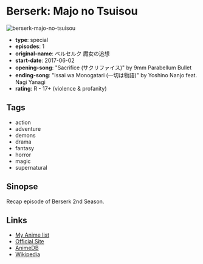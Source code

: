 # Berserk: Majo no Tsuisou

![berserk-majo-no-tsuisou](https://cdn.myanimelist.net/images/anime/13/86045.jpg)

-   **type**: special
-   **episodes**: 1
-   **original-name**: ベルセルク 魔女の追想
-   **start-date**: 2017-06-02
-   **opening-song**: "Sacrifice (サクリファイス)" by 9mm Parabellum Bullet
-   **ending-song**: "Issai wa Monogatari (一切は物語)" by Yoshino Nanjo feat. Nagi Yanagi
-   **rating**: R - 17+ (violence & profanity)

## Tags

-   action
-   adventure
-   demons
-   drama
-   fantasy
-   horror
-   magic
-   supernatural

## Sinopse

Recap episode of Berserk 2nd Season.

## Links

-   [My Anime list](https://myanimelist.net/anime/35676/Berserk__Majo_no_Tsuisou)
-   [Official Site](http://www.berserk-anime.com/)
-   [AnimeDB](http://anidb.info/perl-bin/animedb.pl?show=anime&aid=12414)
-   [Wikipedia](http://en.wikipedia.org/wiki/Berserk_%282016_TV_series%29)
